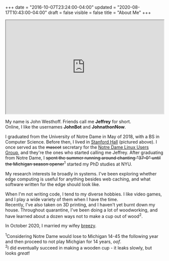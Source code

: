 +++
date = "2016-10-07T23:24:00-04:00"
updated = "2020-08-17T10:43:00-04:00"
draft = false
visible = false
title = "About Me"
+++

<iframe src="https://momento360.com/e/u/1aa6d58f53154bbea3fc10e6f13d5a4d?utm_campaign=embed&utm_source=other&utm_medium=other"
        allowfullscreen="true" width="100%" height="300px"></iframe>

My name is John Westhoff. Friends call me **Jeffrey** for short.  
Online, I like the usernames **JohnBot** and **JohnathonNow**.  
  
I graduated from the University of Notre Dame in May of 2018, with a BS in Computer Science. Before then,
I lived in [Stanford Hall](http://www3.nd.edu/~stanford/) (pictured above).
I once served as the <s>mascot</s> secretary for the 
[Notre Dame Linux Users Group](http://ndlug.org/), and they're
the ones who started calling me Jeffrey. After graduating from Notre Dame,
I <s>spent the summer running around chanting "37-0" until the Michigan season opener</s><sup>1</sup> started
my PhD studies at NYU.

My research interests lie broadly in systems. I've been exploring whether edge computing is useful for anything besides web caching, and what software written for the edge should look like.

When I'm not writing code, I tend to my diverse hobbies. I like video games,
and I play a wide variety of them when I have the time.  
Recently, I've also taken on 3D printing, and I
haven't yet burnt down my house. Throughout quarantine, I've been doing a lot
of woodworking, and have learned about a dozen ways not to make a cup out
of wood<sup>2</sup>. 

In October 2020, I married my wifey [breezy](http://bashfulbytes.com/). 

<sup>1</sup>Considering Notre Dame would lose to Michigan 14-45 the following year and then proceed to not play Michgian for 14 years, *oof*.  
<sup>2</sup>I did eventually succeed in making a wooden cup - it leaks slowly, but looks *great*!

